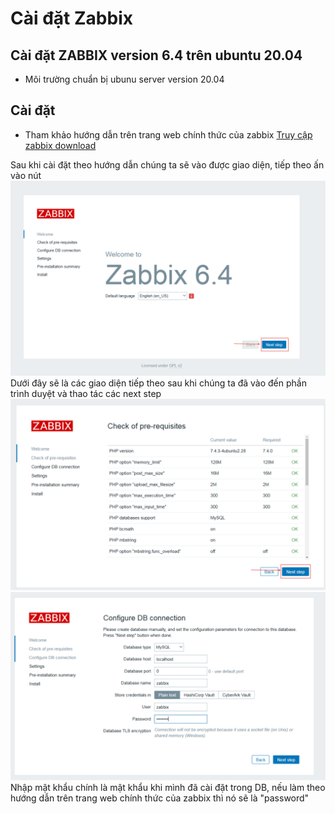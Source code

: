 # Cài đặt Zabbix
## Cài đặt ZABBIX version 6.4 trên ubuntu 20.04
- Môi trường
  chuẩn bị ubunu server version 20.04
## Cài đặt
- Tham khảo hướng dẫn trên trang web chính thức của zabbix
[Truy cập zabbix download](https://www.zabbix.com/download?zabbix=6.4&os_distribution=ubuntu&os_version=20.04&components=server_frontend_agent&db=mysql&ws=apache)

Sau khi cài đặt theo hướng dẫn chúng ta sẽ vào được giao diện, tiếp theo ấn vào nút  
![Hình 1](https://github.com/haituan1703/Install_zabbix_draw_granfana_charts_from_zabbix_telegram_notifications/blob/main/docs/image/zabbix_1.png?raw=true)  
Dưới đây sẽ là các giao diện tiếp theo sau khi chúng ta đã vào đến phần trình duyệt và thao tác các next step  
![Hình 2](https://github.com/haituan1703/Install_zabbix_draw_granfana_charts_from_zabbix_telegram_notifications/blob/main/docs/image/zabbix_2.png?raw=true)  
![Hình 3](https://github.com/haituan1703/Install_zabbix_draw_granfana_charts_from_zabbix_telegram_notifications/blob/main/docs/image/zabbix_3.png?raw=true)  
Nhập mật khẩu chính là mật khẩu khi mình đã cài đặt trong DB, nếu làm theo hướng dẫn trên trang web chính thức của zabbix thì nó sẽ là  "password"


